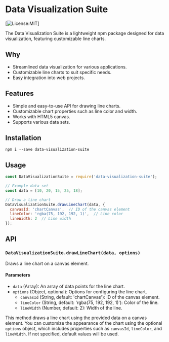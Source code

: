 # Data Visualization Suite

[![License:MIT](https://img.shields.io/badge/License-MIT-lightgrey.svg)]

The Data Visualization Suite is a lightweight npm package designed for data visualization, featuring customizable line charts.

## Why

- Streamlined data visualization for various applications.
- Customizable line charts to suit specific needs.
- Easy integration into web projects.


## Features

- Simple and easy-to-use API for drawing line charts.
- Customizable chart properties such as line color and width.
- Works with HTML5 canvas.
- Supports various data sets.

## Installation

```shell
npm i --save data-visualization-suite
```

## Usage

```javascript
const DataVisualizationSuite = require('data-visualization-suite');

// Example data set
const data = [10, 20, 15, 25, 18];

// Draw a line chart
DataVisualizationSuite.drawLineChart(data, {
  canvasId: 'chartCanvas',  // ID of the canvas element
  lineColor: 'rgba(75, 192, 192, 1)',  // Line color
  lineWidth: 2  // Line width
});
```

## API

### `DataVisualizationSuite.drawLineChart(data, options)`

Draws a line chart on a canvas element.

#### Parameters

- `data` (Array): An array of data points for the line chart.
- `options` (Object, optional): Options for configuring the line chart.
  - `canvasId` (String, default: 'chartCanvas'): ID of the canvas element.
  - `lineColor` (String, default: 'rgba(75, 192, 192, 1)'): Color of the line.
  - `lineWidth` (Number, default: 2): Width of the line.

This method draws a line chart using the provided data on a canvas element. You can customize the appearance of the chart using the optional `options` object, which includes properties such as `canvasId`, `lineColor`, and `lineWidth`. If not specified, default values will be used.